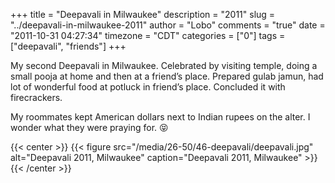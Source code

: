+++
title = "Deepavali in Milwaukee"
description = "2011"
slug = "../deepavali-in-milwaukee-2011"
author = "Lobo"
comments = "true"
date = "2011-10-31 04:27:34"
timezone = "CDT"
categories = ["0"]
tags = ["deepavali", "friends"]
+++

My second Deepavali in Milwaukee. Celebrated by visiting temple, doing a small pooja at home and then at a friend’s place. Prepared gulab jamun, had lot of wonderful food at potluck in friend’s place. Concluded it with firecrackers.

My roommates kept American dollars next to Indian rupees on the alter. I wonder what they were praying for. :stuck_out_tongue_closed_eyes:

{{< center >}}
{{< figure src="/media/26-50/46-deepavali/deepavali.jpg" alt="Deepavali 2011, Milwaukee" caption="Deepavali 2011, Milwaukee" >}}
{{< /center >}}
